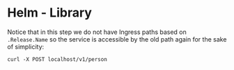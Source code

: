 # Helm - Library

Notice that in this step we do not have Ingress paths based on `.Release.Name` so the service is
accessible by the old path again for the sake of simplicity:

    curl -X POST localhost/v1/person

